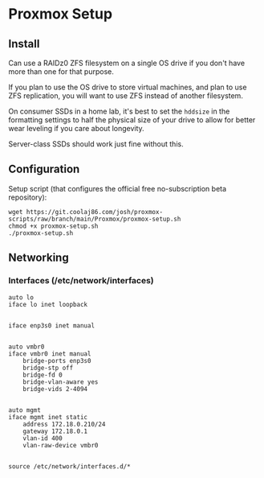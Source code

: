 # Proxmox Setup

## Install

Can use a RAIDz0 ZFS filesystem on a single OS drive if you don't have more than one for that purpose.

If you plan to use the OS drive to store virtual machines, and plan to use ZFS replication, you will want to use ZFS instead of another filesystem.

On consumer SSDs in a home lab, it's best to set the `hddsize` in the formatting settings to half the physical size of your drive to allow for better wear leveling if you care about longevity.

Server-class SSDs should work just fine without this.

## Configuration

Setup script (that configures the official free no-subscription beta repository):

```
wget https://git.coolaj86.com/josh/proxmox-scripts/raw/branch/main/Proxmox/proxmox-setup.sh
chmod +x proxmox-setup.sh
./proxmox-setup.sh
```

## Networking

### Interfaces (/etc/network/interfaces)

```
auto lo
iface lo inet loopback


iface enp3s0 inet manual


auto vmbr0
iface vmbr0 inet manual
	bridge-ports enp3s0
	bridge-stp off
	bridge-fd 0
	bridge-vlan-aware yes
	bridge-vids 2-4094


auto mgmt
iface mgmt inet static
	address 172.18.0.210/24
	gateway 172.18.0.1
	vlan-id 400
	vlan-raw-device vmbr0


source /etc/network/interfaces.d/*
```
